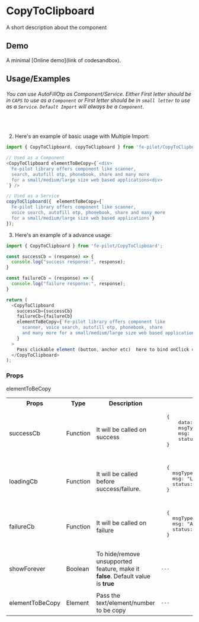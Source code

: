 # CopyToClipboard

  A short description about the component


  ## Demo

  A minimal [Online demo](link of codesandbox).


  ## Usage/Examples

###### <i>You can use AutoFillOtp as Component/Service. Either First letter should be in ```CAPS``` to use as a ```Component``` or First letter should be in ```small letter``` to use as a ```Service```. ```Default Import``` will always be a ```Component```.</i>
<br />


  2. Here's an example of basic usage with Multiple Import:
  ```javascript
  import { CopyToClipboard, copyToClipboard } from 'fe-pilot/CopyToClipboard';

  // Used as a Component
  <CopyToClipboard elementToBeCopy={`<div>
    Fe-pilot library offers component like scanner,
    search, autofill otp, phonebook, share and many more
    for a small/medium/large size web based applications<div>
`} />

  // Used as a Service
  copyToClipboard({  elementToBeCopy={`
    Fe-pilot library offers component like scanner,
    voice search, autofill otp, phonebook, share and many more
    for a small/medium/large size web based applications`}
  });
  ```

  3. Here's an example of a advance usage:

  ```javascript
  import { CopyToClipboard } from 'fe-pilot/CopyToClipboard';

  const successCb = (response) => {
    console.log("success response:", response);
  }

  const failureCb = (response) => {
    console.log("failure response:", response);
  }

  return (
    <CopyToClipboard
      successCb={successCb}
      failureCb={failureCb}
      elementToBeCopy={`Fe-pilot library offers component like
        scanner, voice search, autofill otp, phonebook, share
        and many more for a small/medium/large size web based applications`
      }
    >
      Pass clickable element (button, anchor etc)  here to bind onClick event
    </CopyToClipboard>
  );

  ```

  ### Props

  <table>
    <tr>
      <th>
        Props
      </th>
      <th>
        Type
      </th>
      <th>
        Description
      </th>
      <th>
        Response
      </th>
    </tr>
    <tr>
      <td>
          successCb
      </td>
      <td>Function</td>
      <td> It will be called on success</td>
      <td>
        <pre>
  {
      data: "Can be array/object/string/number",
      msgType: "SUCCESSFUL",
      msg: "A success msg",
      status: "SUCCESS"
  }
        </pre>
      </td>
    </tr>
    <tr>
      <td>
          loadingCb
      </td>
      <td>Function</td>
      <td>
        It will be called before success/failure.
      </td>
      <td>
        <pre>
  {
    msgType: "LOADING",
    msg: "LOADING...",
    status: "LOADING"
  }
  </pre>
      </td>
    </tr>
    <tr>
      <td>
          failureCb
      </td>
      <td>Function</td>
      <td>
        It will be called on failure
      </td>
      <td>
         <pre>
  {
    msgType: "ERROR",
    msg: "A failed msg",
    status: "FAILURE"
  }
         </pre>
      </td>
    </tr>
     <tr>
      <td>
          showForever
      </td>
       <td>Boolean</td>
      <td>To hide/remove unsupported feature, make it <b>false</b>. Default value is <b>true</b></td>
      <td> <pre>---</pre> </td>
    </tr>
    <tr>
      <td></td>
      <td></td>
      <td></td>
      <td></td>
    </tr>
     <tr>
      <td>elementToBeCopy</td>
      <td>Element</td>
      <td>Pass the text/element/number to be copy</td>
     <td> <pre>---</pre> </td>
    </tr>
    elementToBeCopy
  </table>

